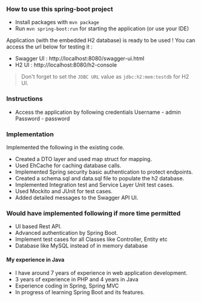 ### How to use this spring-boot project

- Install packages with `mvn package`
- Run `mvn spring-boot:run` for starting the application (or use your IDE)

Application (with the embedded H2 database) is ready to be used ! You can access the url below for testing it :

- Swagger UI : http://localhost:8080/swagger-ui.html
- H2 UI : http://localhost:8080/h2-console

> Don't forget to set the `JDBC URL` value as `jdbc:h2:mem:testdb` for H2 UI.

### Instructions
- Access the application by following credentials
Username - admin
Password - password

### Implementation
Implemented the following in the existing code.
- Created a DTO layer and used map struct for mapping.
- Used EhCache for caching database calls.
- Implemented Spring security basic authentication to protect endpoints.
- Created a schema.sql and data.sql file to populate the h2 database.
- Implemented Integration test and Service Layer Unit test cases.
- Used Mockito and JUnit for test cases.
- Added detailed messages to the Swagger API UI.

### Would have implemented following if more time permitted
- UI based Rest API.
- Advanced authentication by Spring Boot.
- Implement test cases for all Classes like Controller, Entity etc
- Database like MySQL instead of in memory database

#### My experience in Java
- I have around 7 years of experience in web application development.
- 3 years of experience in PHP and 4 years in Java
- Experience coding in Spring, Spring MVC
- In progress of learning Spring Boot and its features.
